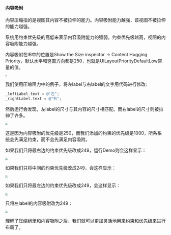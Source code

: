 #### 内容吸附

内容压缩指的是视图其内容不被拉伸的能力。内容吸附能力越强，该视图不被拉伸的能力越强。

系统用约束优先级的高低来表示内容吸附能力的强弱，约束优先级越高，视图的内容吸附能力越强。

内容吸附在IB中的位置是Show the Size inspector -> Content Hugging Priority，默认水平和竖直方向都是250，也就是UILayoutPriorityDefaultLow常量的值。

<img src="https://user-gold-cdn.xitu.io/2020/3/13/170d22c60ba0d121?w=1122&amp;h=390&amp;f=png&amp;s=116533" style="zoom:30%;" />

我们使用压缩阻力中的例子，将左label与右label的文字用代码进行修改:

```objective-c
_leftLabel.text = @"左";
_rightLabel.text = @"右";
```

然后运行会发现，左label的尺寸与其内容的尺寸相匹配。而右label的尺寸则被拉伸了许多。

<img src="https://user-gold-cdn.xitu.io/2020/3/13/170d231fb82c8535?w=752&amp;h=238&amp;f=png&amp;s=9693" style="zoom:45%;" />

这是因为内容吸附的优先级是250，而我们添加的约束的优先级是1000，所系系统会先满足约束，而不会先满足内容吸附。

如果我们只将最右边的约束优先级改成249，运行Demo则会这样显示：

<img src="/Users/momo/Documents/Knowledge/ImageFolder/1-4-3.png" style="zoom:45%;" />

如果我们只将中间的约束优先级改成249，会这样显示：

<img src="/Users/momo/Documents/Knowledge/ImageFolder/1-4-4.png" style="zoom:45%;" />

如果我们只将最左边的约束优先级改成249，会这样显示：

<img src="https://user-gold-cdn.xitu.io/2020/3/13/170d23cd098f1fd2?w=744&amp;h=234&amp;f=png&amp;s=9414" style="zoom:45%;" />

只将左label的内容吸附改为249：

<img src="https://user-gold-cdn.xitu.io/2020/3/13/170d23edcb9932b7?w=750&amp;h=256&amp;f=png&amp;s=10061" style="zoom:45%;" />

理解了压缩组里和内容吸附之后，我们就可以更加灵活地用来约束和优先级来进行布局了。